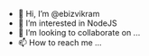 - 👋 Hi, I’m @ebizvikram
- 👀 I’m interested in NodeJS
- 💞️ I’m looking to collaborate on ...
- 📫 How to reach me ...

<!---
ebizvikram/ebizvikram is a ✨ special ✨ repository because its `README.md` (this file) appears on your GitHub profile.
You can click the Preview link to take a look at your changes.
--->
